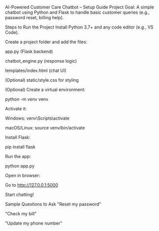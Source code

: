 AI-Powered Customer Care Chatbot – Setup Guide
Project Goal: A simple chatbot using Python and Flask to handle basic customer queries (e.g., password reset, billing help).

Steps to Run the Project
Install Python 3.7+ and any code editor (e.g., VS Code).

Create a project folder and add the files:

app.py (Flask backend)

chatbot_engine.py (response logic)

templates/index.html (chat UI)

(Optional) static/style.css for styling

(Optional) Create a virtual environment:

python -m venv venv

Activate it:

Windows: venv\Scripts\activate

macOS/Linux: source venv/bin/activate

Install Flask:

pip install flask

Run the app:

python app.py

Open in browser:

Go to http://127.0.0.1:5000

Start chatting!

Sample Questions to Ask
"Reset my password"

"Check my bill"

"Update my phone number"

